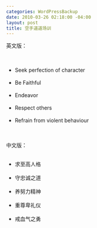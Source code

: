 ```yaml
--- 
categories: WordPressBackup
date: 2010-03-26 02:18:00 -04:00
layout: post
title: 空手道道场训
---
```

<div>英文版：</div><br /><ul><br />	<li>Seek perfection of character</li><br />	<li>Be Faithful</li><br />	<li>Endeavor</li><br />	<li>Respect others</li><br />	<li>Refrain from violent behaviour</li><br /></ul><br />中文版：<br /><ul><br />	<li>求至高人格</li><br />	<li>守忠诚之道</li><br />	<li>养努力精神</li><br />	<li>重尊卑礼仪</li><br />	<li>戒血气之勇</li><br /></ul>
